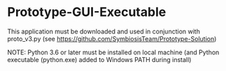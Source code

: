 # Prototype-GUI-Executable
This application must be downloaded and used in conjunction with proto_v3.py (see https://github.com/SymbiosisTeam/Prototype-Solution)

NOTE: Python 3.6 or later must be installed on local machine (and Python executable (python.exe) added to Windows PATH during install)

